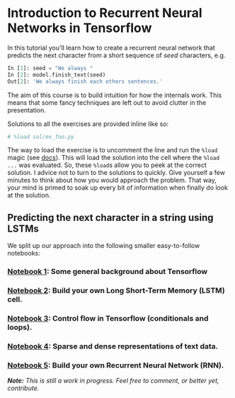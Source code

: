 # Introduction to Recurrent Neural Networks in Tensorflow

In this tutorial you'll learn how to create a recurrent neural network that predicts the next character from a short sequence of *seed* characters, e.g.
```python
In [1]: seed = "We always "
In [2]: model.finish_text(seed)
Out[2]: 'We always finish each others sentences.'
```
The aim of this course is to build intuition for how the internals work. This means that some fancy techniques are left out to avoid clutter in the presentation.

Solutions to all the exercises are provided inline like so:
```python
# %load sol/ex_foo.py
```
The way to load the exercise is to uncomment the line and run the `%load` magic (see [docs](https://ipython.org/ipython-doc/3/interactive/magics.html#magic-load)). This will load the solution into the cell where the `%load ...` was evaluated. So, these `%load`s allow you to peek at the correct solution. I advice not to turn to the solutions to quickly. Give yourself a few minutes to think about how you would approach the problem. That way, your mind is primed to soak up every bit of information when finally do look at the solution.

## Predicting the next character in a string using LSTMs

We split up our approach into the following smaller easy-to-follow notebooks:

### [Notebook 1](intro_general.ipynb): Some general background about Tensorflow
### [Notebook 2](build_your_own_lstm_cell.ipynb): Build your own Long Short-Term Memory (LSTM) cell.
### [Notebook 3](control_flow_in_tensorflow.ipynb): Control flow in Tensorflow (conditionals and loops).
### [Notebook 4](text_data_representation.ipynb): Sparse and dense representations of text data.
### [Notebook 5](build_your_own_rnn.ipynb): Build your own Recurrent Neural Network (RNN).



***Note:*** *This is still a work in progress. Feel free to comment, or better yet, contribute.*
